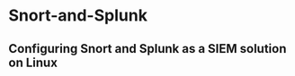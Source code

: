 # Snort-and-Splunk
Configuring Snort and Splunk as a SIEM solution on Linux
--------------------------------------------------------


